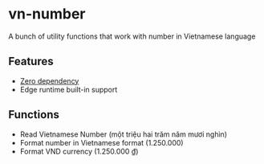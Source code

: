 # vn-number

A bunch of utility functions that work with number in Vietnamese language

## Features

- [Zero dependency](https://jsr.io/@hckhanh/vn-number/dependencies)
- Edge runtime built-in support

## Functions

- Read Vietnamese Number (một triệu hai trăm năm mươi nghìn)
- Format number in Vietnamese format (1.250.000)
- Format VND currency (1.250.000 ₫)
